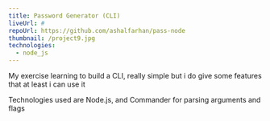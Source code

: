 ```yaml
---
title: Password Generator (CLI)
liveUrl: #
repoUrl: https://github.com/ashalfarhan/pass-node
thumbnail: /project9.jpg
technologies:
  - node_js
---
```


My exercise learning to build a CLI, really simple but i do give some features that at least i can use it

Technologies used are Node.js, and Commander for parsing arguments and flags

